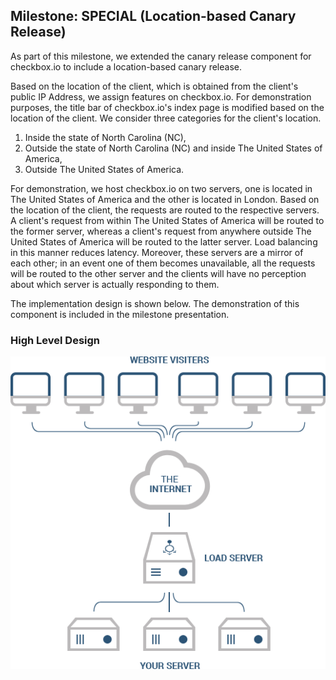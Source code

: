 ## Milestone: SPECIAL (Location-based Canary Release)
As part of this milestone, we extended the canary release component for checkbox.io to include a location-based canary release.

Based on the location of the client, which is obtained from the client's public IP Address, we assign features on checkbox.io.
For demonstration purposes, the title bar of checkbox.io's index page is modified based on the location of the client. We consider three categories for the client's location. 
1. Inside the state of North Carolina (NC),
2. Outside the state of North Carolina (NC) and inside The United States of America,
3. Outside The United States of America.

For demonstration, we host checkbox.io on two servers, one is located in The United States of America and the other is located in London. Based on the location of the client, the requests are routed to the respective servers. A client's request from within The United States of America will be routed to the former server, whereas a client's request from anywhere outside The United States of America will be routed to the latter server. Load balancing in this manner reduces latency. Moreover, these servers are a mirror of each other; in an event one of them becomes unavailable, all the requests will be routed to the other server and the clients will have no perception about which server is actually responding to them. 

The implementation design is shown below. The demonstration of this component is included in the milestone presentation.

### High Level Design

![img](/content/load-balancer.png)
